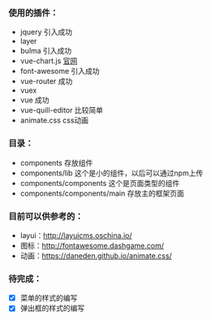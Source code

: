 ### 使用的插件：
- jquery  引入成功
- layer
- bulma 引入成功
- vue-chart.js [官网](http://vue-chartjs.org/#/home)
- font-awesome 引入成功
- vue-router 成功
- vuex
- vue 成功
- vue-quill-editor 比较简单
- animate.css css动画

### 目录：
- components 存放组件
- components/lib  这个是小的组件，以后可以通过npm上传
- components/components 这个是页面类型的组件
- components/components/main 存放主的框架页面

### 目前可以供参考的：
- layui：http://layuicms.oschina.io/
- 图标：http://fontawesome.dashgame.com/
- 动画：https://daneden.github.io/animate.css/

### 待完成：
- [x] 菜单的样式的编写
- [x] 弹出框的样式的编写 
